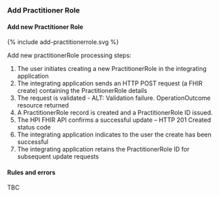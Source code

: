 

### Add Practitioner Role

#### Add new Practitioner Role 

<div>
{% include add-practitionerrole.svg %}
</div>

Add new practitionerRole processing steps:

1. The user initiates creating a new PractitionerRole in the integrating application
2. The integrating application sends an HTTP POST request (a FHIR create) containing the PractitionerRole details
3. The request is validated - ALT: Validation failure. OperationOutcome resource returned
4. A PractitionerRole record is created and a PractitionerRole ID issued.
5. The HPI FHIR API confirms a successful update – HTTP 201 Created status code
6. The integrating application indicates to the user the create has been successful
7. The integrating application retains the PractitionerRole ID for subsequent update requests

#### Rules and errors
TBC
